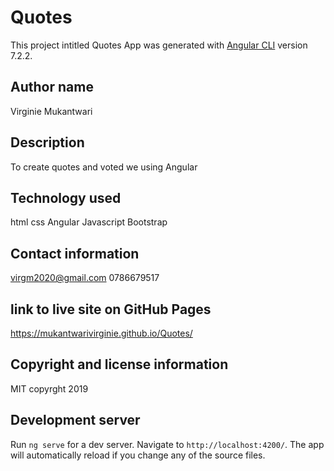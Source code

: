 # Quotes

This project intitled Quotes App was generated with [Angular CLI](https://github.com/angular/angular-cli) version 7.2.2.

## Author name

Virginie Mukantwari

## Description

To create quotes and  voted we  using Angular


## Technology used

 html
 css
 Angular
 Javascript
Bootstrap


## Contact information

virgm2020@gmail.com
0786679517

## link to live site on GitHub Pages

https://mukantwarivirginie.github.io/Quotes/

## Copyright and license information

MIT copyrght 2019

## Development server

Run `ng serve` for a dev server. Navigate to `http://localhost:4200/`. The app will automatically reload if you change any of the source files.

